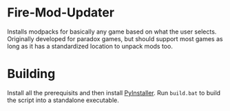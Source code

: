 # Fire-Mod-Updater
Installs modpacks for basically any game based on what the user selects. Originally developed for paradox games, but should support most games as long as it has a standardized location to unpack mods too. 

# Building
Install all the prerequisits and then install [PyInstaller](https://pyinstaller.org/en/stable/). Run `build.bat` to build the script into a standalone executable.
